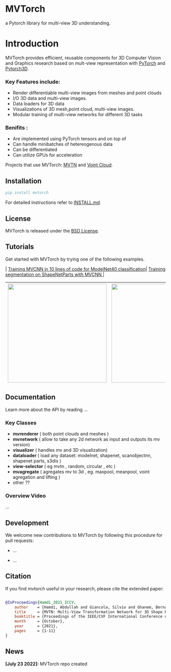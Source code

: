 # MVTorch
a Pytorch library for multi-view 3D understanding.
# Introduction

MVTorch provides efficient, reusable components for 3D Computer Vision and Graphics research based on mult-view representation with [PyTorch](https://pytorch.org) and [Pytorch3D](https://github.com/facebookresearch/pytorch3d).

### Key Features include:

- Render differentiable  multi-view images from meshes and point clouds
- I/O 3D data and multi-view images. 
- Data loaders for 3D data 
- Visualizations of 3D mesh,point cloud, multi-view images. 
- Modular training of multi-view networks for different 3D tasks 


### Benifits :

- Are implemented using PyTorch tensors and on top of 
- Can handle minibatches of hetereogenous data
- Can be differentiated
- Can utilize GPUs for acceleration

Projects that use MVTorch:  [MVTN](https://arxiv.org/abs/2011.13244) and [Voint Cloud](https://arxiv.org/abs/2111.15363).

## Installation

```bibtex
pip install mvtorch
```
For detailed instructions refer to [INSTALL.md](INSTALL.md).

## License

MVTorch is released under the [BSD License](LICENSE).

## Tutorials

Get started with MVTorch by trying one of the following examples.

| [Training MVCNN in 10 lines of code for ModelNet40 classification](https://github.com/facebookresearch/pytorch3d/blob/main/docs/tutorials/deform_source_mesh_to_target_mesh.ipynb)| [Training segmentation on ShapeNetParts  with MVCNN ](https://github.com/facebookresearch/pytorch3d/blob/main/docs/tutorials/bundle_adjustment.ipynb) |

| <img src="https://raw.githubusercontent.com/facebookresearch/pytorch3d/main/.github/render_textured_mesh.gif" width="310"/> | <img src="https://raw.githubusercontent.com/facebookresearch/pytorch3d/main/.github/camera_position_teapot.gif" width="310" height="310"/>
|:------------------------------------------------------------:|:--------------------------------------------------:|




## Documentation

Learn more about the API by reading ...

### Key Classes
- **mvrenderer** ( both point clouds and meshes )
- **mvnetwork** ( allow to take any 2d network as input and outputs its mv version)
- **visualizer**  ( handles mv and 3D visualization)
- **dataloader** ( load any dataset: modelnet, shapenet, scanobjectnn, shapenet parts, s3dis )
- **view-selector** ( eg mvtn , random, circular , etc )
- **mvagregate** ( agregates mv to 3d , eg. maxpool, meanpool, voint agregation and lifting ) 
- other ??

### Overview Video
...

## Development

We welcome new contributions to MVTorch by following this procedure for pull requests: 

- ...

- ...


## Citation

If you find mvtorch useful in your research, please cite the extended paper:

```bibtex

```

```bibtex
@InProceedings{Hamdi_2021_ICCV,
    author    = {Hamdi, Abdullah and Giancola, Silvio and Ghanem, Bernard},
    title     = {MVTN: Multi-View Transformation Network for 3D Shape Recognition},
    booktitle = {Proceedings of the IEEE/CVF International Conference on Computer Vision (ICCV)},
    month     = {October},
    year      = {2021},
    pages     = {1-11}
}
```

## News

**[July 23 2022]:**   MVTorch repo created
